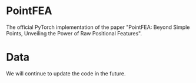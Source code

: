 PointFEA
==========

The official PyTorch implementation of the paper "PointFEA: Beyond Simple Points, Unveiling the Power of Raw Positional Features".

Data
=====

We will continue to update the code in the future.
